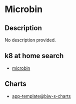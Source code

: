 # Microbin

## Description

No description provided.

## k8 at home search

- [microbin](https://nanne.dev/k8s-at-home-search/#/microbin)

## Charts

- [app-template@bjw-s-charts](https://bjw-s.github.io/helm-charts/)

